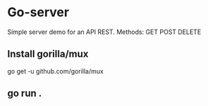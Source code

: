 # Go-server
Simple server demo for an API REST.
Methods: 
GET
POST
DELETE

## Install gorilla/mux
go get -u github.com/gorilla/mux

## go run .
